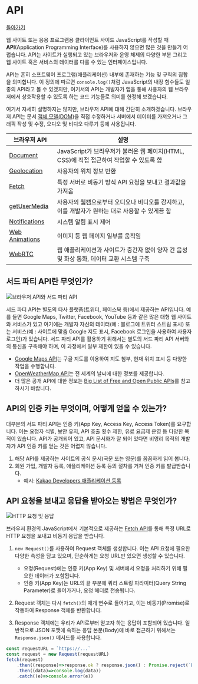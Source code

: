 # API

[돌아가기](/../javascript/)

웹 사이트 또는 응용 프로그램용 클라이언트 사이드 JavaScript를 작성할 때 **API**(Application Programming Interface)를 사용하지 않으면 많은 것을 만들기 어렵습니다. API는 사이트가 실행되고 있는 브라우저와 운영 체제의 다양한 부분 그리고 웹 사이트 혹은 서비스의 데이터를 다룰 수 있는 인터페이스입니다.

API는 흔히 소프트웨어 프로그램(애플리케이션) 내부에 존재하는 기능 및 규칙의 집합을 의미합니다. 이 정의에 따르면 `console.log()`처럼 JavaScript의 내장 함수들도 일종의 API라고 볼 수 있겠지만, 여기서의 API는 개발자가 앱을 통해 사용자의 웹 브라우저에서 상호작용할 수 있도록 하는 코드 기능들로 의미를 한정해 보겠습니다.

여기서 자세히 설명하지는 않지만, 브라우저 API에 대해 간단히 소개하겠습니다. 브라우저 API는 문서 [객체 모델(DOM)](https://developer.mozilla.org/ko/docs/Web/API/Document_Object_Model)을 직접 수정하거나 서버에서 데이터를 가져오거나 그래픽 작성 및 수정, 오디오 및 비디오 다루기 등에 사용됩니다. 

| 브라우저 API | 설명 | 
| --- | --- | 
| [Document](https://developer.mozilla.org/ko/docs/Web/API/Document) | JavaScript가 브라우저가 불러온 웹 페이지(HTML, CSS)에 직접 접근하여 작업할 수 있도록 함 | 
| [Geolocation](https://developer.mozilla.org/en-US/docs/Web/API/Geolocation) | 사용자의 위치 정보 반환 | 
| [Fetch](https://developer.mozilla.org/ko/docs/Web/API/Fetch_API) | 특정 서버로 비동기 방식 API 요청을 보내고 결과값을 가져옴 | 
| [getUserMedia](https://developer.mozilla.org/en-US/docs/Web/API/MediaDevices/getUserMedia) | 사용자의 웹캠으로부터 오디오나 비디오를 감지하고, 이를 개발자가 원하는 대로 사용할 수 있게끔 함 | 
| [Notifications](https://developer.mozilla.org/ko/docs/Web/API/Notifications_API) | 시스템 알림 표시 제어 | 
| [Web Animations](https://developer.mozilla.org/en-US/docs/Web/API/Web_Animations_API) | 이미지 등 웹 페이지 일부를 움직임 | 
| [WebRTC](https://developer.mozilla.org/ko/docs/Web/API/WebRTC_API) | 웹 애플리케이션과 사이트가 중간자 없이 양자 간 음성 및 화상 통화, 데이터 교환 시스템 구축 | 

## 서드 파티 API란 무엇인가?

![브라우저 API와 서드 파티 API](https://user-images.githubusercontent.com/52960121/126071003-a6105356-74aa-4531-b292-222f791486ea.png)

서드 파티 API는 별도의 타사 플랫폼(트위터, 페이스북 등)에서 제공하는 API입니다. 예를 들면 Google Maps, Twitter, Facebook, YouTube 등과 같은 많은 대형 웹 사이트와 서비스가 있고 여기에는 개발자 자신의 데이터(예 : 블로그에 트위터 스트림 표시) 또는 서비스(예 : 사이트에 맞춤 Google 지도 표시, Facebook 로그인을 사용하여 사용자 로그인)가 있습니다. 서드 파티 API를 활용하기 위해서는 별도의 서드 파티 API 서버와의 통신을 구축해야 하며, 이 과정에서 일부 제한이 있을 수 있습니다.

* [Google Maps API](https://developers.google.com/maps/)는 구글 지도를 이용하여 지도 첨부, 현재 위치 표시 등 다양한 작업을 수행합니다.
* [OpenWeatherMap API](https://openweathermap.org/api)는 전 세계의 날씨에 대한 정보를 제공합니다.
* 더 많은 공개 API에 대한 정보는 [Big List of Free and Open Public APIs](https://mixedanalytics.com/blog/list-actually-free-open-no-auth-needed-apis/)를 참고하시기 바랍니다.

## API의 인증 키는 무엇이며, 어떻게 얻을 수 있는가?

대부분의 서드 파티 API는 인증 키(App Key, Access Key, Access Token)를 요구합니다. 이는 요청자 식별, 보안 유지, API 호출 횟수 제한, 유료 요금제 운영 등 다양한 목적이 있습니다. API가 공개되어 있고, API 문서화가 잘 되어 있다면 비영리 목적의 개발자가 API 인증 키를 얻는 것은 어렵지 않습니다.

1. 해당 API를 제공하는 사이트의 공식 문서(국문 또는 영문)를 꼼꼼하게 읽어 봅니다.
2. 회원 가입, 개발자 등록, 애플리케이션 등록 등의 절차를 거쳐 인증 키를 발급받습니다.
    * 예시: [Kakao Developers 애플리케이션 등록](http://docs.kakaoi.ai/kakao_i_agent/instance/application/)

## API 요청을 보내고 응답을 받아오는 방법은 무엇인가?

![HTTP 요청 및 응답](https://user-images.githubusercontent.com/52960121/126071016-049f7839-73b6-4b59-87f5-4d4a48e733a9.png)

브라우저 환경의 JavaScript에서 기본적으로 제공하는 [Fetch API](https://developer.mozilla.org/ko/docs/Web/API/Fetch_API)를 통해 특정 URL로 HTTP 요청을 보내고 비동기 응답을 받습니다.

1. `new Request()`를 사용하여 Request 객체를 생성합니다. 이는 API 요청에 필요한 다양한 속성을 담고 있으며, 단순하게는 요청 URL만 있으면 생성할 수 있습니다.
    * 요청(Request)에는 인증 키(App Key) 및 서버에서 요청을 처리하기 위해 필요한 데이터가 포함됩니다. 
    * 인증 키(App Key)는 URL의 끝 부분에 쿼리 스트링 파라미터(Query String Parameter)로 들어가거나, 요청 헤더로 전송됩니다.

2. Request 객체는 다시 `fetch()`의 매개 변수로 들어가고, 이는 비동기(Promise)로 작동하여 Response 객체를 반환합니다.

3. Response 객체에는 우리가 API로부터 얻고자 하는 응답이 포함되어 있습니다. 일반적으로 JSON 포맷에 속하는 응답 본문(Body)에 바로 접근하기 위해서는 `Response.json()` 메서드를 사용합니다.

```javascript
const requestURL = `https://...`
const request = new Request(requestURL)
fetch(request)
    .then((response)=>response.ok ? response.json() : Promise.reject(`Error code: ${response.status}`))
    .then((data)=>console.log(data))
    .catch((e)=>console.error(e))
```